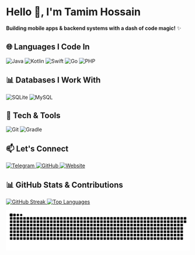 # Hello 👋, I'm Tamim Hossain
**Building mobile apps & backend systems with a dash of code magic!** ✨

## 🌐 Languages I Code In
<p align="left">
  <img src="https://img.shields.io/badge/Java-ED8B00?style=for-the-badge&logo=openjdk&logoColor=white" alt="Java">
  <img src="https://img.shields.io/badge/Kotlin-7F52FF?style=for-the-badge&logo=kotlin&logoColor=white" alt="Kotlin">
  <img src="https://img.shields.io/badge/Swift-FA7343?style=for-the-badge&logo=swift&logoColor=white" alt="Swift">
  <img src="https://img.shields.io/badge/Go-00ADD8?style=for-the-badge&logo=go&logoColor=white" alt="Go">
  <img src="https://img.shields.io/badge/PHP-777BB4?style=for-the-badge&logo=php&logoColor=white" alt="PHP">
</p>

## 📊 Databases I Work With
<p align="left">
  <img src="https://img.shields.io/badge/SQLite-07405e?style=for-the-badge&logo=sqlite&logoColor=white" alt="SQLite">
  <img src="https://img.shields.io/badge/MySQL-00758f?style=for-the-badge&logo=mysql&logoColor=white" alt="MySQL">
</p>

## 🔧 Tech & Tools
<p align="left">
  <img src="https://img.shields.io/badge/Git-F05033?style=for-the-badge&logo=git&logoColor=white" alt="Git">
  <img src="https://img.shields.io/badge/Gradle-02303A?style=for-the-badge&logo=gradle&logoColor=white" alt="Gradle">
</p>

## 📫 Let's Connect
<p align="left">
  <a href="https://t.me/CodeWithTamim" target="_blank">
    <img src="https://img.shields.io/badge/Telegram-26A5E4?style=for-the-badge&logo=telegram&logoColor=white" alt="Telegram">
  </a>
  <a href="https://github.com/CodeWithTamim" target="_blank">
    <img src="https://img.shields.io/badge/GitHub-171515?style=for-the-badge&logo=github&logoColor=white" alt="GitHub">
  </a>
  <a href="https://nasahacker.com" target="_blank">
    <img src="https://img.shields.io/badge/Website-DC143C?style=for-the-badge&logo=medium&logoColor=white" alt="Website">
  </a>
</p>

## 📊 GitHub Stats & Contributions
<p align="left">
  <a href="https://github.com/CodeWithTamim">
    <img src="https://github-readme-streak-stats.herokuapp.com/?user=CodeWithTamim&theme=tokyonight&hide_border=true" alt="GitHub Streak">
  </a>
  <a href="https://github.com/CodeWithTamim">
    <img src="https://github-readme-stats.vercel.app/api/top-langs/?username=CodeWithTamim&layout=compact&theme=tokyonight&hide_border=true" alt="Top Languages">
  </a>
</p>

<p align="left">
  <img src="https://github.com/CodeWithTamim/CodeWithTamim/blob/output/github-contribution-grid-snake-dark.svg" alt="GitHub Contributions Snake">
</p>

